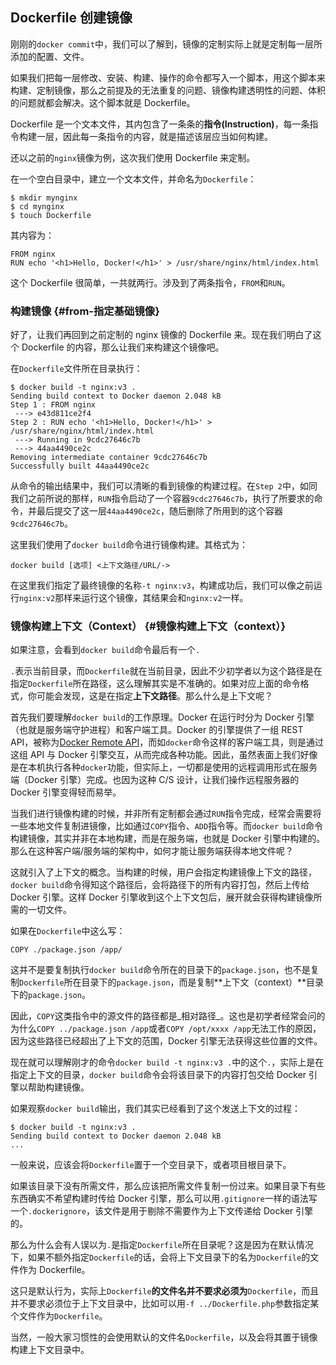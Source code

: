 ## Dockerfile 创建镜像

刚刚的`docker commit`中，我们可以了解到，镜像的定制实际上就是定制每一层所添加的配置、文件。

如果我们把每一层修改、安装、构建、操作的命令都写入一个脚本，用这个脚本来构建、定制镜像，那么之前提及的无法重复的问题、镜像构建透明性的问题、体积的问题就都会解决。这个脚本就是 Dockerfile。

Dockerfile 是一个文本文件，其内包含了一条条的**指令\(Instruction\)**，每一条指令构建一层，因此每一条指令的内容，就是描述该层应当如何构建。

还以之前的`nginx`镜像为例，这次我们使用 Dockerfile 来定制。

在一个空白目录中，建立一个文本文件，并命名为`Dockerfile`：

```
$ mkdir mynginx
$ cd mynginx
$ touch Dockerfile
```

其内容为：

```
FROM nginx
RUN echo '<h1>Hello, Docker!</h1>' > /usr/share/nginx/html/index.html
```

这个 Dockerfile 很简单，一共就两行。涉及到了两条指令，`FROM`和`RUN`。

### 构建镜像 {#from-指定基础镜像}

好了，让我们再回到之前定制的 nginx 镜像的 Dockerfile 来。现在我们明白了这个 Dockerfile 的内容，那么让我们来构建这个镜像吧。

在`Dockerfile`文件所在目录执行：

```
$ docker build -t nginx:v3 .
Sending build context to Docker daemon 2.048 kB
Step 1 : FROM nginx
 ---> e43d811ce2f4
Step 2 : RUN echo '<h1>Hello, Docker!</h1>' > /usr/share/nginx/html/index.html
 ---> Running in 9cdc27646c7b
 ---> 44aa4490ce2c
Removing intermediate container 9cdc27646c7b
Successfully built 44aa4490ce2c
```

从命令的输出结果中，我们可以清晰的看到镜像的构建过程。在`Step 2`中，如同我们之前所说的那样，`RUN`指令启动了一个容器`9cdc27646c7b`，执行了所要求的命令，并最后提交了这一层`44aa4490ce2c`，随后删除了所用到的这个容器`9cdc27646c7b`。

这里我们使用了`docker build`命令进行镜像构建。其格式为：

```
docker build [选项] <上下文路径/URL/->
```

在这里我们指定了最终镜像的名称`-t nginx:v3`，构建成功后，我们可以像之前运行`nginx:v2`那样来运行这个镜像，其结果会和`nginx:v2`一样。

### 镜像构建上下文（Context） {#镜像构建上下文（context）}

如果注意，会看到`docker build`命令最后有一个`.`

`.`表示当前目录，而`Dockerfile`就在当前目录，因此不少初学者以为这个路径是在指定`Dockerfile`所在路径，这么理解其实是不准确的。如果对应上面的命令格式，你可能会发现，这是在指定**上下文路径**。那么什么是上下文呢？

首先我们要理解`docker build`的工作原理。Docker 在运行时分为 Docker 引擎（也就是服务端守护进程）和客户端工具。Docker 的引擎提供了一组 REST API，被称为[Docker Remote API](https://docs.docker.com/engine/reference/api/docker_remote_api/)，而如`docker`命令这样的客户端工具，则是通过这组 API 与 Docker 引擎交互，从而完成各种功能。因此，虽然表面上我们好像是在本机执行各种`docker`功能，但实际上，一切都是使用的远程调用形式在服务端（Docker 引擎）完成。也因为这种 C/S 设计，让我们操作远程服务器的 Docker 引擎变得轻而易举。

当我们进行镜像构建的时候，并非所有定制都会通过`RUN`指令完成，经常会需要将一些本地文件复制进镜像，比如通过`COPY`指令、`ADD`指令等。而`docker build`命令构建镜像，其实并非在本地构建，而是在服务端，也就是 Docker 引擎中构建的。那么在这种客户端/服务端的架构中，如何才能让服务端获得本地文件呢？

这就引入了上下文的概念。当构建的时候，用户会指定构建镜像上下文的路径，`docker build`命令得知这个路径后，会将路径下的所有内容打包，然后上传给 Docker 引擎。这样 Docker 引擎收到这个上下文包后，展开就会获得构建镜像所需的一切文件。

如果在`Dockerfile`中这么写：

```
COPY ./package.json /app/
```

这并不是要复制执行`docker build`命令所在的目录下的`package.json`，也不是复制`Dockerfile`所在目录下的`package.json`，而是复制**上下文（context）**目录下的`package.json`。

因此，`COPY`这类指令中的源文件的路径都是_相对路径_。这也是初学者经常会问的为什么`COPY ../package.json /app`或者`COPY /opt/xxxx /app`无法工作的原因，因为这些路径已经超出了上下文的范围，Docker 引擎无法获得这些位置的文件。

现在就可以理解刚才的命令`docker build -t nginx:v3 .`中的这个`.`，实际上是在指定上下文的目录，`docker build`命令会将该目录下的内容打包交给 Docker 引擎以帮助构建镜像。

如果观察`docker build`输出，我们其实已经看到了这个发送上下文的过程：

```
$ docker build -t nginx:v3 .
Sending build context to Docker daemon 2.048 kB
...
```

一般来说，应该会将`Dockerfile`置于一个空目录下，或者项目根目录下。

如果该目录下没有所需文件，那么应该把所需文件复制一份过来。如果目录下有些东西确实不希望构建时传给 Docker 引擎，那么可以用`.gitignore`一样的语法写一个`.dockerignore`，该文件是用于剔除不需要作为上下文传递给 Docker 引擎的。

那么为什么会有人误以为`.`是指定`Dockerfile`所在目录呢？这是因为在默认情况下，如果不额外指定`Dockerfile`的话，会将上下文目录下的名为`Dockerfile`的文件作为 Dockerfile。

这只是默认行为，实际上`Dockerfile`**的文件名并不要求必须为**`Dockerfile`，而且并不要求必须位于上下文目录中，比如可以用`-f ../Dockerfile.php`参数指定某个文件作为`Dockerfile`。

当然，一般大家习惯性的会使用默认的文件名`Dockerfile`，以及会将其置于镜像构建上下文目录中。

